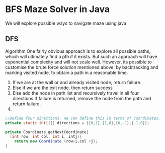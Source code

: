 # BFS Maze Solver in Java

We will explore possible ways to navigate maze using java

## DFS 
Algorithm
One fairly obvious approach is to explore all possible paths, whicih will ultimately find a pth if it exists.
But such an approach will have exponential complexity and will not scale well.
However, its possible to customise the brute force solution mentioned above, by backtracking and marking visited node, 
to obtain a path in a reasonable time.

1. If we are at the wall or and already visited node, return failure.
2. Else if we are the exit node. then return success
3. Else add the node in path list and recursively travel in all four directions.If failure is returned, remove the node from the path and return failure.
4. 

```java
//Define four directions. We can define this in terms of coordinates.
private static int[][] directions = {{0,1},{1,0},{0,-1},{-1,0}};

private Coordinate getNextCoordinate{
  (int row, int col, int i, intj){
    return new Coordinate (row+i,col +j);
}

